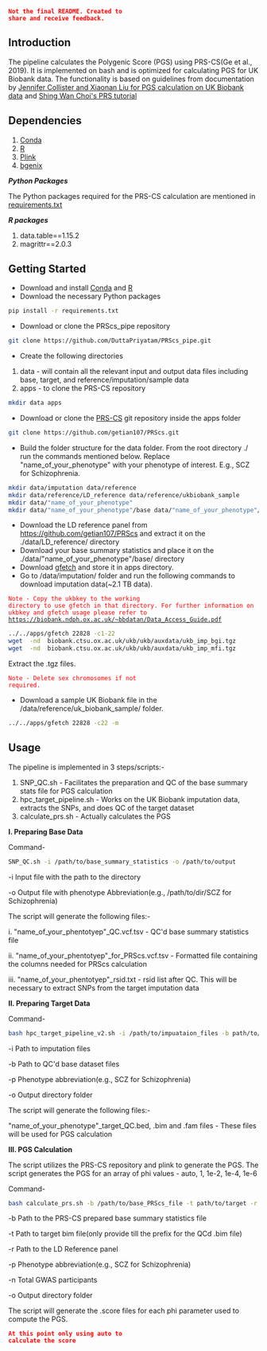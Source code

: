 <code style="color : red">**Not the final README. Created to share and receive feedback.**</code>

## Introduction
The pipeline calculates the Polygenic Score (PGS) using PRS-CS(Ge et al., 2019). It is implemented on bash and is optimized for calculating PGS for UK Biobank data. The functionality is based on guidelines from documentation by [Jennifer Collister and Xiaonan Liu for PGS calculation on UK Biobank data](https://2cjenn.github.io/PRS_Pipeline/) and [Shing Wan Choi's PRS tutorial](https://choishingwan.github.io/PRS-Tutorial/)

## Dependencies
1. [Conda](https://conda.io/projects/conda/en/latest/user-guide/getting-started.html)
2. [R](https://www.r-project.org/)
3. [Plink](https://www.cog-genomics.org/plink/)
4. [bgenix](https://enkre.net/cgi-bin/code/bgen/doc/trunk/doc/wiki/bgenix.md)

*****Python Packages*****

The Python packages required for the PRS-CS calculation are mentioned in [requirements.txt](https://github.com/DuttaPriyatam/PRScs_pipe/blob/master/requirements.txt)

*****R packages*****
1. data.table==1.15.2
2. magrittr==2.0.3

## Getting Started
- Download and install [Conda](https://conda.io/projects/conda/en/latest/user-guide/getting-started.html) and [R](https://www.r-project.org/)
- Download the necessary Python packages
```bash
pip install -r requirements.txt
```
- Download or clone the PRScs_pipe repository
```bash
git clone https://github.com/DuttaPriyatam/PRScs_pipe.git
````
- Create the following directories
1. data - will contain all the relevant input and output data files including base, target, and reference/imputation/sample data
2. apps - to clone the PRS-CS repository
```bash
mkdir data apps
```
- Download or clone the [PRS-CS](https://github.com/getian107/PRScs) git repository inside the apps folder
```bash
git clone https://github.com/getian107/PRScs.git
```
- Build the folder structure for the data folder. From the root directory ./ run the commands mentioned below. Replace "name_of_your_phenotype" with your phenotype of interest. E.g., SCZ for Schizophrenia. 
```bash
mkdir data/imputation data/reference
mkdir data/reference/LD_reference data/reference/ukbiobank_sample
mkdir data/"name_of_your_phenotype"
mkdir data/"name_of_your_phenotype"/base data/"name_of_your_phenotype"/target data/"name_of_your_phenotype"/results
```
- Download the LD reference panel from https://github.com/getian107/PRScs and extract it on the ./data/LD_reference/ directory
- Download your base summary statistics and place it on the ./data/"name_of_your_phenotype"/base/ directory
- Download [gfetch](https://biobank.ndph.ox.ac.uk/showcase/refer.cgi?id=668) and store it in apps directory.
- Go to /data/imputation/ folder and run the following commands to download imputation data(~2.1 TB data).

<code style="color : red">Note - Copy the ukbkey to the working directory to use gfetch in that directory. For further information on ukbkey and gfetch usage please refer to https://biobank.ndph.ox.ac.uk/~bbdatan/Data_Access_Guide.pdf</code>
```bash
../../apps/gfetch 22828 -c1-22
wget  -nd  biobank.ctsu.ox.ac.uk/ukb/ukb/auxdata/ukb_imp_bgi.tgz
wget  -nd  biobank.ctsu.ox.ac.uk/ukb/ukb/auxdata/ukb_imp_mfi.tgz
```
Extract the .tgz files. 

<code style="color : red">Note - Delete sex chromosomes if not required.</code>

- Download a sample UK Biobank file in the /data/reference/uk_biobank_sample/ folder.
```bash
../../apps/gfetch 22828 -c22 -m
```

## Usage
The pipeline is implemented in 3 steps/scripts:-
1. SNP_QC.sh - Facilitates the preparation and QC of the base summary stats file for PGS calculation
2. hpc_target_pipeline.sh - Works on the UK Biobank imputation data, extracts the SNPs, and does QC of the target dataset
3. calculate_prs.sh - Actually calculates the PGS

**I. Preparing Base Data**

Command-
```bash
SNP_QC.sh -i /path/to/base_summary_statistics -o /path/to/output
```
-i Input file with the path to the directory

-o Output file with phenotype Abbreviation(e.g., /path/to/dir/SCZ for Schizophrenia)

The script will generate the following files:-

i. "name_of_your_phentotyep"_QC.vcf.tsv - QC'd base summary statistics file 

ii. "name_of_your_phentotyep"_for_PRScs.vcf.tsv - Formatted file containing the columns needed for PRScs calculation

iii. "name_of_your_phentotyep"_rsid.txt - rsid list after QC. This will be necessary to extract SNPs from the target imputation data

**II. Preparing Target Data**

Command-
```bash
bash hpc_target_pipeline_v2.sh -i /path/to/impuataion_files -b path/to/QCd_base_summ_stats -p phenotype_abbreviation -o path/to/output_dir
```
-i Path to imputation files

-b Path to QC'd base dataset files

-p Phenotype abbreviation(e.g., SCZ for Schizophrenia)

-o Output directory folder

The script will generate the following files:-

"name_of_your_phenotype"_target_QC.bed, .bim and .fam files - These files will be used for PGS calculation

**III. PGS Calculation**

The script utilizes the PRS-CS repository and plink to generate the PGS. The script generates the PGS for an array of phi values - auto, 1, 1e-2, 1e-4, 1e-6

Command-
```bash
bash calculate_prs.sh -b /path/to/base_PRScs_file -t path/to/target -r path/to/LD_reference -o path/to/output_dir
```
-b Path to the PRS-CS prepared base summary statistics file

-t Path to target bim file(only provide till the prefix for the QCd .bim file) 

-r Path to the LD Reference panel

-p Phenotype abbreviation(e.g., SCZ for Schizophrenia)

-n Total GWAS participants

-o Output directory folder

The script will generate the .score files for each phi parameter used to compute the PGS.

<code style="color : red">**At this point only using auto to calculate the score**</code>

